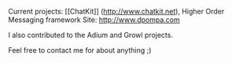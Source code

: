 


Current projects: [[ChatKit]] (http://www.chatkit.net), Higher Order Messaging framework
Site: http://www.dpompa.com

I also contributed to the Adium and Growl projects.

Feel free to contact me for about anything ;)
